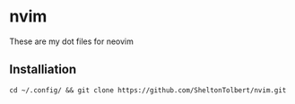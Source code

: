 # nvim

These are my dot files for neovim

## Installiation 
`cd ~/.config/ && git clone https://github.com/SheltonTolbert/nvim.git`

